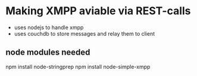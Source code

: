 # Making XMPP aviable via REST-calls
* uses nodejs to handle xmpp
* uses couchdb to store messages and relay them to client

## node modules needed
npm install node-stringprep
npm install node-simple-xmpp

